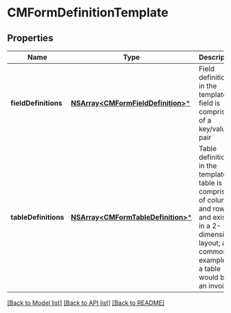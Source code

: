 # CMFormDefinitionTemplate

## Properties
Name | Type | Description | Notes
------------ | ------------- | ------------- | -------------
**fieldDefinitions** | [**NSArray&lt;CMFormFieldDefinition&gt;***](CMFormFieldDefinition.md) | Field definitions in the template; a field is comprised of a key/value pair | [optional] 
**tableDefinitions** | [**NSArray&lt;CMFormTableDefinition&gt;***](CMFormTableDefinition.md) | Table definitions in the template; a table is comprised of columns and rows and exists in a 2-dimensional layout; a common example of a table would be an invoice | [optional] 

[[Back to Model list]](../README.md#documentation-for-models) [[Back to API list]](../README.md#documentation-for-api-endpoints) [[Back to README]](../README.md)


